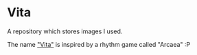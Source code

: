 # Vita
A repository which stores images I used.

The name ["Vita"](https://wiki.arcaea.cn/index.php/%E7%BB%B4%E5%A1%94) is inspired by a rhythm game called "Arcaea" :P
